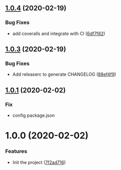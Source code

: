 ## [1.0.4](https://github.com/pjchender/function-benchmarker/compare/v1.0.3...v1.0.4) (2020-02-19)


### Bug Fixes

* add coveralls and integrate with CI ([6df7f82](https://github.com/pjchender/function-benchmarker/commit/6df7f82e6fc6918ea0514f85c515dbd980fbc2da))

## [1.0.3](https://github.com/pjchender/function-benchmarker/compare/v1.0.2...v1.0.3) (2020-02-19)


### Bug Fixes

* Add releaserc to generate CHANGELOG ([88ef4f9](https://github.com/pjchender/function-benchmarker/commit/88ef4f98e0b3fce24bb6b50d70432a063a636f38))

## [1.0.1](https://github.com/pjchender/react-use-opentok/compare/v1.0.1...v1.0.2) (2020-02-02)

### Fix

* config package.json

# 1.0.0 (2020-02-02)

### Features

* Init the project ([7f2ad716](https://github.com/pjchender/function-benchmarker/commit/7f2ad716a1a4ee5aa59557f7401954bf3b3bb163))
